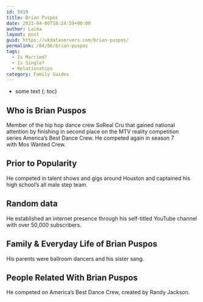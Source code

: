```yaml
---
id: 5019
title: Brian Puspos
date: 2021-04-06T18:24:59+00:00
author: Laima
layout: post
guid: https://ukdataservers.com/brian-puspos/
permalink: /04/06/brian-puspos
tags:
  - Is Married?
  - Is Single?
  - Relationships
category: Family Guides
---
```


* some text
{: toc}


## Who is Brian Puspos
                  
                  
                  
Member of the hip hop dance crew SoReal Cru that gained national attention by finishing in second place on the MTV reality competition series America&#8217;s Best Dance Crew. He competed again in season 7 with Mos Wanted Crew. 
                  
              
            
              
            
                
                
                
## Prior to Popularity
                  
                  
                  
He competed in talent shows and gigs around Houston and captained his high school&#8217;s all male step team. 
                  
              
            
              
            
                
                
                
## Random data
                  
                  
                  
He established an internet presence through his self-titled YouTube channel with over 50,000 subscribers. 
                  
              
            
              
            
                
                
                
## Family & Everyday Life of Brian Puspos
                  
                  
                  
His parents were ballroom dancers and his sister sang. 
                  
              
            
              
            
                
                
                
## People Related With Brian Puspos
                  
                  
                  
He competed on America&#8217;s Best Dance Crew, created by Randy Jackson. 
                  
              
            
              
            
                
              
            
              
              
            
            
              
            
          
          
          